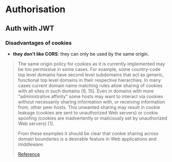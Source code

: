 # Authorisation

## Auth with JWT

### Disadvantages of cookies

- **they don't like CORS**: they can only be used by the same origin.

> The same origin policy for cookies as it is currently implemented may be too permissive in some cases. For example, some country-code top level domains have second level subdomains that act as generic, functional top level domains in their respective hierarchies. In many cases current domain name matching rules allow sharing of cookies with all sites in such domains [6, 15]. Even in domains with more “administrative affinity” some hosts may want to interact via cookies without necessarily sharing information with, or receiving information from, other peer hosts. This unwanted sharing may result in cookie leakage (cookies are sent to unauthorized Web servers) or cookie spoofing (cookies are inadvertently or maliciously set by unauthorized Web servers) [1].
>
> From these examples it should be clear that cookie sharing across domain boundaries is a desirable feature in Web applications and middleware.
>
> [Reference](https://jisajournal.springeropen.com/articles/10.1186/1869-0238-4-13)
